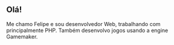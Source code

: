 ## Olá!

Me chamo Felipe e sou desenvolvedor Web, trabalhando com principalmente PHP. Também desenvolvo jogos usando a engine Gamemaker.

<!-- 
Status do Github, descomentar quando fizer mais edits na plataforma
<div align="center">  
  <img width="49%" height="195px" src="https://github-readme-stats.vercel.app/api?username=felipesiqueira8&show_icons=true&count_private=true&hide_border=true&title_color=ffc300&icon_color=ffc300&text_color=ffc300&bg_color=500076" alt="Status Github Felipe Silva" /> 
  <img width="41%" height="195px" src="https://github-readme-stats.vercel.app/api/top-langs/?username=felipesiqueira8&layout=compact&hide_border=true&title_color=ffc300&text_color=ffc300&bg_color=500076" />
</div>
-->
